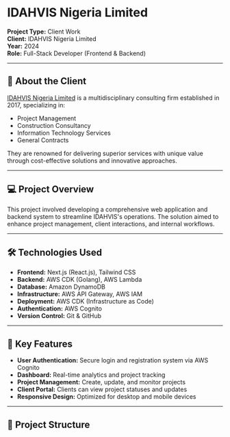 # IDAHVIS Nigeria Limited 

**Project Type:** Client Work  
**Client:** IDAHVIS Nigeria Limited  
**Year:** 2024  
**Role:** Full-Stack Developer (Frontend & Backend)

---

## 🏢 About the Client

[IDAHVIS Nigeria Limited](#) is a multidisciplinary consulting firm established in 2017, specializing in:

- Project Management
- Construction Consultancy
- Information Technology Services
- General Contracts

They are renowned for delivering superior services with unique value through cost-effective solutions and innovative approaches.

---

## 💻 Project Overview

This project involved developing a comprehensive web application and backend system to streamline IDAHVIS's operations. The solution aimed to enhance project management, client interactions, and internal workflows.

---

## 🛠️ Technologies Used

- **Frontend:** Next.js (React.js), Tailwind CSS
- **Backend:** AWS CDK (Golang), AWS Lambda
- **Database:** Amazon DynamoDB
- **Infrastructure:** AWS API Gateway, AWS IAM
- **Deployment:** AWS CDK (Infrastructure as Code)
- **Authentication:** AWS Cognito
- **Version Control:** Git & GitHub

---

## 🔑 Key Features

- **User Authentication:** Secure login and registration system via AWS Cognito
- **Dashboard:** Real-time analytics and project tracking
- **Project Management:** Create, update, and monitor projects
- **Client Portal:** Clients can view project statuses and updates
- **Responsive Design:** Optimized for desktop and mobile devices

---

## 📁 Project Structure

